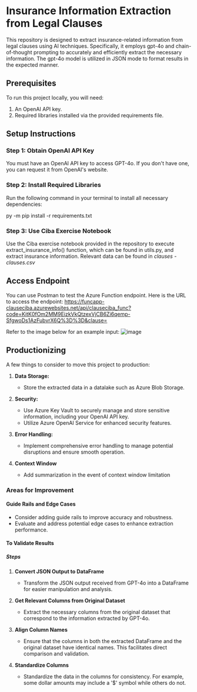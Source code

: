 # Insurance Information Extraction from Legal Clauses

This repository is designed to extract insurance-related information from legal clauses using AI techniques. Specifically, it employs gpt-4o and chain-of-thought prompting to accurately and efficiently extract the necessary information. The gpt-4o model is utilized in JSON mode to format results in the expected manner.

## Prerequisites

To run this project locally, you will need:
1. An OpenAI API key.
2. Required libraries installed via the provided requirements file.

## Setup Instructions

### Step 1: Obtain OpenAI API Key
You must have an OpenAI API key to access GPT-4o. If you don't have one, you can request it from OpenAI's website.

### Step 2: Install Required Libraries
Run the following command in your terminal to install all necessary dependencies:

py -m pip install -r requirements.txt

### Step 3: Use Ciba Exercise Notebook
Use the Ciba exercise notebook provided in the repository to execute extract_insurance_info() function, which can be found in utils.py, and extract insurance information.
Relevant data can be found in _clauses - clauses.csv_

## Access Endpoint
You can use Postman to test the Azure Function endpoint.
Here is the URL to access the endpoint: https://funcapp-clauseciba.azurewebsites.net/api/clauseciba_func?code=KitK0fOm2MM9EizkVkQtzexVjCB6Zi6qemp-SfgwoDs1AzFubvrX6Q%3D%3D&clause=

Refer to the image below for an example input:
![image](https://github.com/user-attachments/assets/2bb0a899-c96a-4547-b49a-994cbd219c05)


## Productionizing

A few things to consider to move this project to production:

1. **Data Storage:**
   - Store the extracted data in a datalake such as Azure Blob Storage.

2. **Security:**
   - Use Azure Key Vault to securely manage and store sensitive information, including your OpenAI API key.
   - Utilize Azure OpenAI Service for enhanced security features.

3. **Error Handling:**
   - Implement comprehensive error handling to manage potential disruptions and ensure smooth operation.
  
4. **Context Window**
   - Add summarization in the event of context window limitation

### Areas for Improvement

#### Guide Rails and Edge Cases
- Consider adding guide rails to improve accuracy and robustness.
- Evaluate and address potential edge cases to enhance extraction performance.
#### To Validate Results

##### Steps

1. **Convert JSON Output to DataFrame**
    - Transform the JSON output received from GPT-4o into a DataFrame for easier manipulation and analysis.

2. **Get Relevant Columns from Original Dataset**
    - Extract the necessary columns from the original dataset that correspond to the information extracted by GPT-4o.

3. **Align Column Names**
    - Ensure that the columns in both the extracted DataFrame and the original dataset have identical names. This facilitates direct comparison and validation.

4. **Standardize Columns**
    - Standardize the data in the columns for consistency. For example, some dollar amounts may include a '$' symbol while others do not.
